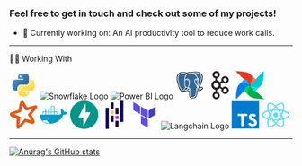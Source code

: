 ### Feel free to get in touch and check out some of my projects!

- 🚀 Currently working on: An AI productivity tool to reduce work calls.

<hr />

👨‍💻 Working With
<p float="left">
<img src="https://github.com/devicons/devicon/blob/master/icons/python/python-original.svg" alt="Python Logo" width="50" height="50"/>
<img src="https://d2mkz4zdclmlek.cloudfront.net/blog/wp-content/uploads/2023/05/SNOW-35164165.png" alt="Snowflake Logo" width="50" height="50"/>
<img src="https://cdn.prod.website-files.com/6529137f46ce104b290de310/660604def60e0debb47e628d_download.png" alt="Power BI Logo" width="50" height="50"/>
<img src="https://github.com/devicons/devicon/blob/master/icons/postgresql/postgresql-original.svg" alt="Postgres Logo" width="50" height="50"/>
<img src="https://github.com/devicons/devicon/blob/master/icons/apachekafka/apachekafka-original.svg" alt="Apache Kafka Logo" width="50" height="50"/>  
<img src="https://github.com/devicons/devicon/blob/master/icons/apacheairflow/apacheairflow-original.svg" alt="Apache Airflow Logo" width="50" height="50"/>
<img src="https://github.com/devicons/devicon/blob/master/icons/apachespark/apachespark-original.svg" alt="Apache Spark Logo" width="50" height="50"/>
<img src="https://github.com/devicons/devicon/blob/master/icons/docker/docker-plain.svg" alt="Docker Logo" width="50" height="50"/>
<img src="https://github.com/devicons/devicon/blob/master/icons/fastapi/fastapi-plain.svg" alt="FastAPI Logo" width="50" height="50"/>
<img src="https://github.com/devicons/devicon/blob/master/icons/pandas/pandas-original.svg" alt="Pandas Logo" width="50" height="50"/>
<img src="https://github.com/devicons/devicon/blob/master/icons/terraform/terraform-original.svg" alt="Terraform Logo" width="50" height="50"/>
<img src="https://images.contentstack.io/v3/assets/bltf2fca5bf44f5e817/blt34d9fdb635976e4a/669e80a79fecd86c50d59f6d/Lang_Square.png" alt="Langchain Logo" width="50" height="50"/>
<img src="https://github.com/devicons/devicon/blob/master/icons/typescript/typescript-original.svg" alt="TypeScript Logo" width="50" height="50"/>
<img src="https://github.com/devicons/devicon/blob/master/icons/react/react-original.svg" alt="React Logo" width="50" height="50"/>

<hr />

[![Anurag's GitHub stats](https://github-readme-stats.vercel.app/api?username=jackmulligan-ire&count_private=true&theme=synthwave&show_icons=true)](https://github.com/anuraghazra/github-readme-stats)
